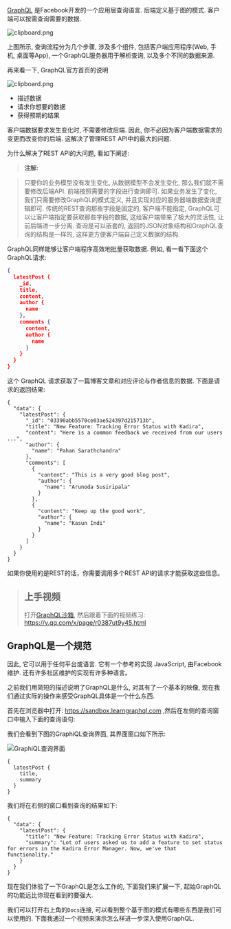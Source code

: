[GraphQL][1] 是Facebook开发的一个应用层查询语言. 后端定义基于图的模式. 客户端可以按需查询需要的数据.

![clipboard.png][2]

上图所示, 查询流程分为几个步骤, 涉及多个组件, 包括客户端应用程序(Web, 手机, 桌面等App), 一个GraphQL服务器用于解析查询, 以及多个不同的数据来源.

再来看一下, GraphQL官方首页的说明

![clipboard.png][5]

- 描述数据
- 请求你想要的数据
- 获得预期的结果

客户端数据要求发生变化时, 不需要修改后端. 因此, 你不必因为客户端数据需求的变更而改变你的后端. 这解决了管理REST API中的最大的问题.

为什么解决了REST API的大问题, 看如下阐述:

> **注解:**

> 只要你的业务模型没有发生变化, 从数据模型不会发生变化, 那么我们就不需要修改后端API. 前端按照需要的字段进行查询即可. 如果业务发生了变化, 我们只需要修改GraphQL的模式定义, 并且实现对应的服务器端数据查询逻辑即可. 传统的REST查询那些字段是固定的, 客户端不能指定, GraphQL可以让客户端指定要获取那些字段的数据, 这给客户端带来了极大的灵活性, 让前后端进一步分离. 查询是可以嵌套的, 返回的JSON对象结构和GraphQL查询的结构是一样的, 这样更方便客户端自己定义数据的结构.


GraphQL同样能够让客户端程序高效地批量获取数据. 例如, 看一看下面这个GraphQL请求:

```json
{
  latestPost {
    _id,
    title,
    content,
    author {
      name
    },
    comments {
      content,
      author {
        name
      }
    }
  }
}
```

这个 GraphQL 请求获取了一篇博客文章和对应评论与作者信息的数据. 下面是请求的返回结果:

```
{
  "data": {
    "latestPost": {
      "_id": "03390abb5570ce03ae524397d215713b",
      "title": "New Feature: Tracking Error Status with Kadira",
      "content": "Here is a common feedback we received from our users ...",
      "author": {
        "name": "Pahan Sarathchandra"
      },
      "comments": [
        {
          "content": "This is a very good blog post",
          "author": {
            "name": "Arunoda Susiripala"
          }
        },
        {
          "content": "Keep up the good work",
          "author": {
            "name": "Kasun Indi"
          }
        }
      ]
    }
  }
}
```

如果你使用的是REST的话，你需要调用多个REST API的请求才能获取这些信息。

> ## 上手视频
> 打开[GraphQL沙箱][3], 然后跟着下面的视频练习:
> https://v.qq.com/x/page/r0387ut9y45.html

## GraphQL是一个规范

因此, 它可以用于任何平台或语言. 它有一个参考的实现 JavaScript,  由Facebook维护. 还有许多社区维护的实现有许多种语言。


之前我们用简短的描述说明了GraphQL是什么, 对其有了一个基本的映像, 现在我们通过实际的操作来感受GraphQL具体是一个什么东西.

首先在浏览器中打开: https://sandbox.learngraphql.com ,然后在左侧的查询窗口中输入下面的查询语句:

我们会看到下图的GraphiQL查询界面, 其界面窗口如下所示:

![GraphiQL查询界面][4]

```
{
  latestPost {
    title,
    summary
  }
}
```

我们将在右侧的窗口看到查询的结果如下:

```
{
  "data": {
    "latestPost": {
      "title": "New Feature: Tracking Error Status with Kadira",
      "summary": "Lot of users asked us to add a feature to set status for errors in the Kadira Error Manager. Now, we've that functionality."
    }
  }
}
```

现在我们体验了一下GraphQL是怎么工作的, 下面我们来扩展一下, 起始GraphQL的功能远比你现在看到的要强大.

我们可以打开右上角的`Docs`连接, 可以看到整个基于图的模式有哪些东西是我们可以使用的. 下面我通过一个视频来演示怎么样进一步深入使用GraphQL.




  [1]: http://graphql.org/
  [2]: https://segmentfault.com/img/bVLbZo
  [3]: https://sandbox.learngraphql.com
  [4]: https://segmentfault.com/img/bVLcT0
  [5]: https://segmentfault.com/img/bVLXcp
